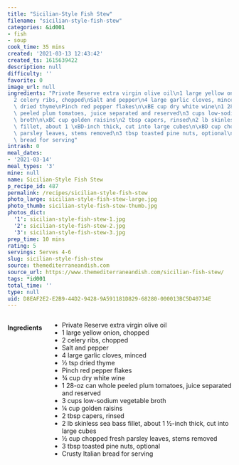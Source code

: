 ```yaml
---
title: "Sicilian-Style Fish Stew"
filename: "sicilian-style-fish-stew"
categories: &id001
- fish
- soup
cook_time: 35 mins
created: '2021-03-13 12:43:42'
created_ts: 1615639422
description: null
difficulty: ''
favorite: 0
image_url: null
ingredients: "Private Reserve extra virgin olive oil\n1 large yellow onion, chopped\n\
  2 celery ribs, chopped\nSalt and pepper\n4 large garlic cloves, minced\n\xBD tsp\
  \ dried thyme\nPinch red pepper flakes\n\xBE cup dry white wine\n1 28-oz can whole\
  \ peeled plum tomatoes, juice separated and reserved\n3 cups low-sodium vegetable\
  \ broth\n\xBC cup golden raisins\n2 tbsp capers, rinsed\n2 lb skinless sea bass\
  \ fillet, about 1 \xBD-inch thick, cut into large cubes\n\xBD cup chopped fresh\
  \ parsley leaves, stems removed\n3 tbsp toasted pine nuts, optional\nCrusty Italian\
  \ bread for serving"
intrash: 0
meal_dates:
- '2021-03-14'
meal_types: '3'
mine: null
name: Sicilian-Style Fish Stew
p_recipe_id: 487
permalink: /recipes/sicilian-style-fish-stew
photo_large: sicilian-style-fish-stew-large.jpg
photo_thumb: sicilian-style-fish-stew-thumb.jpg
photos_dict:
  '1': sicilian-style-fish-stew-1.jpg
  '2': sicilian-style-fish-stew-2.jpg
  '3': sicilian-style-fish-stew-3.jpg
prep_time: 10 mins
rating: 5
servings: Serves 4-6
slug: sicilian-style-fish-stew
source: themediterraneandish.com
source_url: https://www.themediterraneandish.com/sicilian-fish-stew/
tags: *id001
total_time: ''
type: null
uid: D8EAF2E2-E2B9-44D2-9428-9A591181D829-68280-000013BC5D40734E
---
```

<div class="large-8 medium-7 columns" id="writeup">	</div><!-- #writeup -->
</div><!-- #row-one -->
<div class="row" id="row-two">	<div class="medium-4 small-5 columns" id="ingredients"><h4>Ingredients</h4><div class="box box-ingredients content"><ul>
<li>Private Reserve extra virgin olive oil</li>
<li>1 large yellow onion, chopped</li>
<li>2 celery ribs, chopped</li>
<li>Salt and pepper</li>
<li>4 large garlic cloves, minced</li>
<li>½ tsp dried thyme</li>
<li>Pinch red pepper flakes</li>
<li>¾ cup dry white wine</li>
<li>1 28-oz can whole peeled plum tomatoes, juice separated and reserved</li>
<li>3 cups low-sodium vegetable broth</li>
<li>¼ cup golden raisins</li>
<li>2 tbsp capers, rinsed</li>
<li>2 lb skinless sea bass fillet, about 1 ½-inch thick, cut into large cubes</li>
<li>½ cup chopped fresh parsley leaves, stems removed</li>
<li>3 tbsp toasted pine nuts, optional</li>
<li>Crusty Italian bread for serving</li>
</ul>
</div>	</div>	<div class="medium-6 small-7 columns" id="directions">	</div>